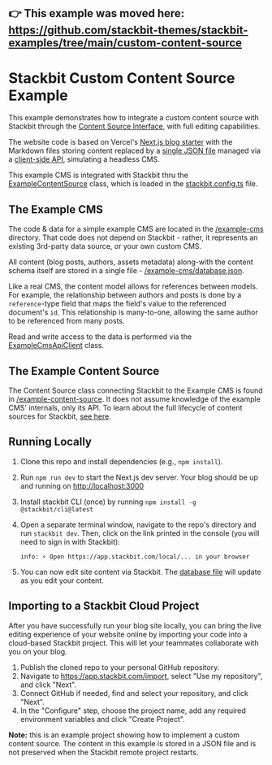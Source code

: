 ## 👉  This example was moved here: https://github.com/stackbit-themes/stackbit-examples/tree/main/custom-content-source

# Stackbit Custom Content Source Example

This example demonstrates how to integrate a custom content source with Stackbit through the [Content Source Interface](https://docs.stackbit.com/reference/content-sources), with full editing capabilities.

The website code is based on Vercel's [Next.js blog starter](https://github.com/vercel/next.js/tree/canary/examples/blog-starter) with the Markdown files storing content replaced by a [single JSON file](./example-cms/database.json) managed via a [client-side API](./example-cms/api-client.ts), simulating a headless CMS. 

This example CMS is integrated with Stackbit thru the [ExampleContentSource](./example-content-source/example-content-source.ts) class, which is loaded in the [stackbit.config.ts](./stackbit.config.ts) file.


## The Example CMS

The code & data for a simple example CMS are located in the [/example-cms](./example-cms/) directory. That code does not depend on Stackbit - rather, it represents an existing 3rd-party data source, or your own custom CMS.

All content (blog posts, authors, assets metadata) along-with the content schema itself are stored in a single file - [/example-cms/database.json](./example-cms/database.json).

Like a real CMS, the content model allows for references between models. For example, the relationship between authors and posts is done by a `reference`-type field that maps the field's value to the referenced document's `id`. This relationship is many-to-one, allowing the same author to be referenced from many posts.

Read and write access to the data is performed via the [ExampleCmsApiClient](./example-cms/api-client.ts) class.

## The Example Content Source

The Content Source class connecting Stackbit to the Example CMS is found in [/example-content-source](./example-content-source/). It does not assume knowledge of the example CMS' internals, only its API. To learn about the full lifecycle of content sources for Stackbit, [see here](https://docs.stackbit.com/reference/content-sources).

## Running Locally

1. Clone this repo and install dependencies (e.g., `npm install`).
1. Run `npm run dev` to start the Next.js dev server. Your blog should be up and running on [http://localhost:3000](http://localhost:3000)
1. Install stackbit CLI (once) by running `npm install -g @stackbit/cli@latest`
4. Open a separate terminal window, navigate to the repo's directory and run `stackbit dev`. Then, click on the link printed in the console (you will need to sign in with Stackbit):
    
    ```
    info: ⚡ Open https://app.stackbit.com/local/... in your browser
    ```

5. You can now edit site content via Stackbit. The [database file](./example-cms/database.json) will update as you edit your content.

## Importing to a Stackbit Cloud Project

After you have successfully run your blog site locally, you can bring the live editing experience of your website online by importing your code into a cloud-based Stackbit project. This will let your teammates collaborate with you on your blog.

1. Publish the cloned repo to your personal GitHub repository.
2. Navigate to https://app.stackbit.com/import, select "Use my repository", and click "Next".
3. Connect GitHub if needed, find and select your repository, and click "Next".
4. In the "Configure" step, choose the project name, add any required environment variables and click "Create Project".

**Note:** this is an example project showing how to implement a custom content source. The content in this example is stored in a JSON file and is not preserved when the Stackbit remote project restarts.
